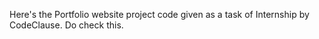 Here's the Portfolio website project code given as a task of Internship by CodeClause.
Do check this.
